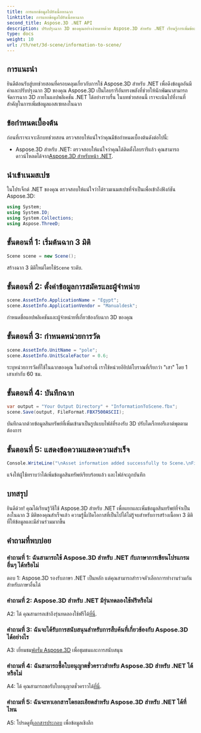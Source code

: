 ```yaml
---
title: การแยกข้อมูลไปยังเนื้อหาฉาก
linktitle: การแยกข้อมูลไปยังเนื้อหาฉาก
second_title: Aspose.3D .NET API
description: ปรับปรุงฉาก 3D ของคุณอย่างง่ายดายด้วย Aspose.3D สำหรับ .NET เรียนรู้การเพิ่มข้อมูลสินทรัพย์อันมีค่าทีละขั้นตอน ดาวน์โหลดตอนนี้เพื่อรับประสบการณ์ 3D แบบไดนามิก
type: docs
weight: 10
url: /th/net/3d-scene/information-to-scene/
---
```

## การแนะนำ

ยินดีต้อนรับสู่บทช่วยสอนที่ครอบคลุมเกี่ยวกับการใช้ Aspose.3D สำหรับ .NET เพื่อดึงข้อมูลอันมีค่าและปรับปรุงฉาก 3D ของคุณ Aspose.3D เป็นไลบรารีอันทรงพลังที่ช่วยให้นักพัฒนาสามารถจัดการฉาก 3D ภายในแอปพลิเคชัน .NET ได้อย่างราบรื่น ในบทช่วยสอนนี้ เราจะเน้นไปที่งานที่สำคัญในการเพิ่มข้อมูลแอสเซทลงในฉาก

## ข้อกำหนดเบื้องต้น

ก่อนที่เราจะเจาะลึกบทช่วยสอน ตรวจสอบให้แน่ใจว่าคุณมีข้อกำหนดเบื้องต้นดังต่อไปนี้:

-  Aspose.3D สำหรับ .NET: ตรวจสอบให้แน่ใจว่าคุณได้ติดตั้งไลบรารีแล้ว คุณสามารถดาวน์โหลดได้จาก[Aspose.3D สำหรับหน้า .NET](https://releases.aspose.com/3d/net/).

## นำเข้าเนมสเปซ

ในโปรเจ็กต์ .NET ของคุณ ตรวจสอบให้แน่ใจว่าได้รวมเนมสเปซที่จำเป็นเพื่อเข้าถึงฟังก์ชัน Aspose.3D:

```csharp
using System;
using System.IO;
using System.Collections;
using Aspose.ThreeD;
```

## ขั้นตอนที่ 1: เริ่มต้นฉาก 3 มิติ

```csharp
Scene scene = new Scene();
```

 สร้างฉาก 3 มิติใหม่โดยใช้`Scene` ระดับ.

## ขั้นตอนที่ 2: ตั้งค่าข้อมูลการสมัครและผู้จำหน่าย

```csharp
scene.AssetInfo.ApplicationName = "Egypt";
scene.AssetInfo.ApplicationVendor = "Manualdesk";
```

กำหนดชื่อแอปพลิเคชันและผู้จำหน่ายที่เกี่ยวข้องกับฉาก 3D ของคุณ

## ขั้นตอนที่ 3: กำหนดหน่วยการวัด

```csharp
scene.AssetInfo.UnitName = "pole";
scene.AssetInfo.UnitScaleFactor = 0.6;
```

ระบุหน่วยการวัดที่ใช้ในฉากของคุณ ในตัวอย่างนี้ เราใช้หน่วยอียิปต์โบราณที่เรียกว่า "เสา" โดย 1 เสาเท่ากับ 60 ซม.

## ขั้นตอนที่ 4: บันทึกฉาก

```csharp
var output = "Your Output Directory" + "InformationToScene.fbx";
scene.Save(output, FileFormat.FBX7500ASCII);
```

บันทึกฉากด้วยข้อมูลสินทรัพย์ที่เพิ่มเข้ามาเป็นรูปแบบไฟล์ที่รองรับ 3D ปรับไดเร็กทอรีเอาต์พุตตามต้องการ

## ขั้นตอนที่ 5: แสดงข้อความแสดงความสำเร็จ

```csharp
Console.WriteLine("\nAsset information added successfully to Scene.\nFile saved at " + output);
```

แจ้งให้ผู้ใช้ทราบว่าได้เพิ่มข้อมูลสินทรัพย์เรียบร้อยแล้ว และไฟล์จะถูกบันทึก

## บทสรุป

ยินดีด้วย! คุณได้เรียนรู้วิธีใช้ Aspose.3D สำหรับ .NET เพื่อแยกและเพิ่มข้อมูลสินทรัพย์ที่จำเป็นลงในฉาก 3 มิติของคุณสำเร็จแล้ว ความรู้นี้เปิดโอกาสที่เป็นไปได้ไม่รู้จบสำหรับการสร้างเนื้อหา 3 มิติที่ให้ข้อมูลและมีส่วนร่วมมากขึ้น

## คำถามที่พบบ่อย

### คำถามที่ 1: ฉันสามารถใช้ Aspose.3D สำหรับ .NET กับภาษาการเขียนโปรแกรมอื่นๆ ได้หรือไม่

ตอบ 1: Aspose.3D รองรับภาษา .NET เป็นหลัก แต่คุณสามารถสำรวจตัวเลือกการทำงานร่วมกันสำหรับภาษาอื่นได้

### คำถามที่ 2: Aspose.3D สำหรับ .NET มีรุ่นทดลองใช้ฟรีหรือไม่

 A2: ได้ คุณสามารถเข้าถึงรุ่นทดลองใช้ฟรีได้[ที่นี่](https://releases.aspose.com/).

### คำถามที่ 3: ฉันจะได้รับการสนับสนุนสำหรับการสืบค้นที่เกี่ยวข้องกับ Aspose.3D ได้อย่างไร

 A3: เยี่ยมชม[ฟอรั่ม Aspose.3D](https://forum.aspose.com/c/3d/18) เพื่อชุมชนและการสนับสนุน

### คำถามที่ 4: ฉันสามารถซื้อใบอนุญาตชั่วคราวสำหรับ Aspose.3D สำหรับ .NET ได้หรือไม่

 A4: ได้ คุณสามารถขอรับใบอนุญาตชั่วคราวได้[ที่นี่](https://purchase.aspose.com/temporary-license/).

### คำถามที่ 5: ฉันจะหาเอกสารโดยละเอียดสำหรับ Aspose.3D สำหรับ .NET ได้ที่ไหน

 A5: โปรดดูที่[เอกสารประกอบ](https://reference.aspose.com/3d/net/) เพื่อข้อมูลเชิงลึก